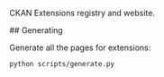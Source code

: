 CKAN Extensions registry and website.

## Generating

Generate all the pages for extensions:

```
python scripts/generate.py
```

